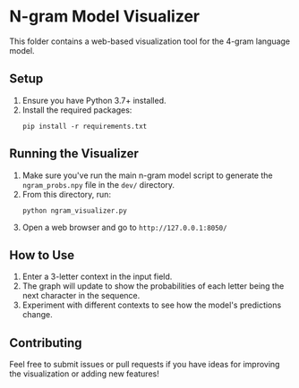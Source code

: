 # N-gram Model Visualizer

This folder contains a web-based visualization tool for the 4-gram language model.

## Setup

1. Ensure you have Python 3.7+ installed.
2. Install the required packages:
   ```
   pip install -r requirements.txt
   ```

## Running the Visualizer

1. Make sure you've run the main n-gram model script to generate the `ngram_probs.npy` file in the `dev/` directory.
2. From this directory, run:
   ```
   python ngram_visualizer.py
   ```
3. Open a web browser and go to `http://127.0.0.1:8050/`

## How to Use

1. Enter a 3-letter context in the input field.
2. The graph will update to show the probabilities of each letter being the next character in the sequence.
3. Experiment with different contexts to see how the model's predictions change.

## Contributing

Feel free to submit issues or pull requests if you have ideas for improving the visualization or adding new features!